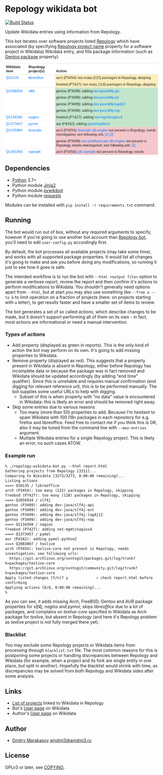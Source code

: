 # Repology wikidata bot

[![Build Status](https://travis-ci.org/repology/repology-wikidata-bot.svg?branch=master)](https://travis-ci.org/repology/repology-wikidata-bot)

Update Wikidata entries using information from Repology.

This bot iterates over software projects listed [Repology](https://repology.org/) which have associated (by specifying [Repology project name](https://www.wikidata.org/wiki/Property:P6931) property for a software project in Wikidata) Wikidata entry, and fills package information (such as [Gentoo package](https://www.wikidata.org/wiki/Property:P3499) property).

![Screenshot of the bot report](docs/report.png)

## Dependencies

- [Python](https://www.python.org/) 3.7+
- Python module [Jinja2](https://jinja.palletsprojects.com/)
- Python module [pywikibot](https://pypi.org/project/pywikibot/)
- Python module [requests](https://pypi.org/project/requests/)

Modules can be installed with `pip install -r requirements.txt` command.

## Running

The bot would run out of box, without any required arguments to specify,
however if you're going to use another bot account than [Repology
bot](https://www.wikidata.org/wiki/User:Repology_bot), you'll need to edit
`user-config.py` accordingly first.

By default, the bot processes all available projects (may take some time),
and works with all supported package properties. It would list all changes
it's going to make and ask you before doing any modifications, so running it
just to see how it goes is safe.

The intended workflow is to run the bot with `--html <output file>` option to
generate a verbose report, review the report and then confirm it's actions to
perform modifications to Wikidata. You shouldn't generally need options apart
from `--html`, but at start you may also use something like `--from a --to b`
to limit operation on a fraction of projects (here: on projects starting with
`a` letter), to get results faster and have a smaller set of items to review.

The bot generates a set of so called _actions_, which describe changes to be
made, but it doesn't support performing all of them on its own - in fact, most
actions are informational or need a manual intervention.

### Types of actions

- Add property (displayed as green in reports). This is the only kind of action
  the bot may perform on its own. It's going to add missing properties to Wikidata.
- Remove property (displayed as red). This suggests that a property present in
  Wikidata is absent in Repology, either before Repology has incomplete data
  or because the package was in fact removed and Wikidata should be updated
  accordingly (by adding "end time" qualifier). Since this is unreliable and
  requires manual confirmation (and digging for relevant reference url), this
  is to be performed manually. The bot supplies some useful URLs to help with
  digging.
  - Subset of this is when property with "no data" value is encountered
    in Wikidata: this is likely an error and should be removed right away.
- Skip some entries due to various reasons
  - Too many (more than 50) properties to add. Because I'm hesitant to spam
    Wikidata with 100 i18n packages in each repository for e.g. firefox and
    libreoffice. Feed free to contact me if you think this is OK, also it may
    be tuned from the command line with `--max-entries` argument.
  - Multiple Wikidata entries for a single Repology project. This is likely an
    error, no such cases ATOW.

### Example run

```
% ./repology-wikidata-bot.py --html report.html
Gathering projects from Repology [3311]...
Comparing to Wikidata [3273/3273, 0:00:00 remaining]...
Listing actions
===> Q10135 / libreoffice
arch (P3454): too many (222) packages in Repology, skipping
freebsd (P7427): too many (118) packages in Repology, skipping
===> Q1056934 / slf4j
gentoo (P3499): adding dev-java/slf4j-api
gentoo (P3499): adding dev-java/slf4j-ext
gentoo (P3499): adding dev-java/slf4j-log4j12
gentoo (P3499): adding dev-java/slf4j-nop
===> Q1134360 / nagios
freebsd (P7427): adding net-mgmt/nagios4
===> Q1373457 / pymol
aur (P4162): adding pymol-python2
===> Q2002007 / texlive
arch (P3454): texlive-core not present in Repology, needs investigation; see following urls:
  https://git.archlinux.org/svntogit/packages.git/log/trunk?h=packages/texlive-core
  https://git.archlinux.org/svntogit/community.git/log/trunk?h=packages/texlive-core
Apply listed changes [Y/n]? y             ← check report.html before confirming
Applying actions [8/8, 0:00:00 remaining]...
%
```

As you can see, it adds missing Arch, FreeBSD, Gentoo and AUR package properties
for _slf4j_, _nagios_ and _pymol_, skips _libreoffice_ due to a lot of packages, and
complains on _texlive-core_ specified in Wikidata as Arch package for _texlive_,
but absent in Repology (and here it's Repology problem as texlive project is not
fully merged there yet).

### Blacklist

You may exclude some Repology projects or Wikidata items from processing through
`blacklist.txt` file. The most common reasons for this is postponing some projects
or handling discrepancies between Repology and Wikidata (for example, when a project
and its fork are single entity in one place, but split in another). Hopefully the
blacklist would shrink with time, as discrepancies may be solved from both Repology
and Wikidata sides after some analysis.

## Links

* [List of projects](https://repology.org/projects/?inrepo=wikidata) linked to Wikidata in Repology
* Bot's [User page](https://www.wikidata.org/wiki/User:Repology_bot) on Wikidata
* Author's [User page](https://www.wikidata.org/wiki/User:AMDmi3) on Wikidata

## Author

* [Dmitry Marakasov](https://github.com/AMDmi3) <amdmi3@amdmi3.ru>

## License

GPLv3 or later, see [COPYING](COPYING).
